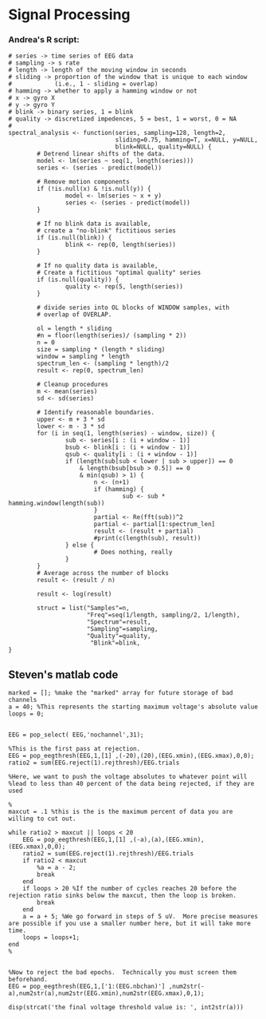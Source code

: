 # Signal Processing


### Andrea's R script:


    # series -> time series of EEG data
    # sampling -> s rate
    # length -> length of the moving window in seconds
    # sliding -> proportion of the window that is unique to each window
    #            (i.e., 1 - sliding = overlap)
    # hamming -> whether to apply a hamming window or not
    # x -> gyro X
    # y -> gyro Y
    # blink -> binary series, 1 = blink
    # quality -> discretized impedences, 5 = best, 1 = worst, 0 = NA
    #
    spectral_analysis <- function(series, sampling=128, length=2,
                                  sliding=0.75, hamming=T, x=NULL, y=NULL,
                                  blink=NULL, quality=NULL) {
            # Detrend linear shifts of the data.
            model <- lm(series ~ seq(1, length(series)))
            series <- (series - predict(model))
            
            # Remove motion components
            if (!is.null(x) & !is.null(y)) {
                    model <- lm(series ~ x + y)
                    series <- (series - predict(model))
            }
            
            # If no blink data is available,
            # create a "no-blink" fictitious series
            if (is.null(blink)) {
                    blink <- rep(0, length(series))
            }
            
            # If no quality data is available,
            # Create a fictitious "optimal quality" series
            if (is.null(quality)) {
                    quality <- rep(5, length(series))
            }
            
            # divide series into OL blocks of WINDOW samples, with
            # overlap of OVERLAP.
            
            ol = length * sliding
            #n = floor(length(series)/ (sampling * 2))
            n = 0
            size = sampling * (length * sliding)
            window = sampling * length
            spectrum_len <- (sampling * length)/2
            result <- rep(0, spectrum_len)
            
            # Cleanup procedures
            m <- mean(series)
            sd <- sd(series)
    
            # Identify reasonable boundaries.
            upper <- m + 3 * sd
            lower <- m - 3 * sd
            for (i in seq(1, length(series) - window, size)) {
                    sub <- series[i : (i + window - 1)]
                    bsub <- blink[i : (i + window - 1)]
                    qsub <- quality[i : (i + window - 1)]
                    if (length(sub[sub < lower | sub > upper]) == 0
                        & length(bsub[bsub > 0.5]) == 0
                        & min(qsub) > 1) {
                            n <- (n+1)
                            if (hamming) {
                                    sub <- sub * hamming.window(length(sub))
                            }
                            partial <- Re(fft(sub))^2
                            partial <- partial[1:spectrum_len]
                            result <- (result + partial)
                            #print(c(length(sub), result))
                    } else {
                            # Does nothing, really
                    }
            }
            # Average across the number of blocks
            result <- (result / n)
            
            result <- log(result)
            
            struct = list("Samples"=n,
                          "Freq"=seq(1/length, sampling/2, 1/length),
                          "Spectrum"=result,
                          "Sampling"=sampling,
                          "Quality"=quality,
                           "Blink"=blink,
    }
    

## Steven's matlab code


    marked = []; %make the "marked" array for future storage of bad channels
    a = 40; %This represents the starting maximum voltage's absolute value
    loops = 0;
    
    
    EEG = pop_select( EEG,'nochannel',31);
    
    %This is the first pass at rejection.
    EEG = pop_eegthresh(EEG,1,[1] ,(-20),(20),(EEG.xmin),(EEG.xmax),0,0);
    ratio2 = sum(EEG.reject(1).rejthresh)/EEG.trials
    
    %Here, we want to push the voltage absolutes to whatever point will
    %lead to less than 40 percent of the data being rejected, if they are used
    
    %
    maxcut = .1 %this is the is the maximum percent of data you are willing to cut out.
    
    while ratio2 > maxcut || loops < 20
        EEG = pop_eegthresh(EEG,1,[1] ,(-a),(a),(EEG.xmin),(EEG.xmax),0,0);
        ratio2 = sum(EEG.reject(1).rejthresh)/EEG.trials
        if ratio2 < maxcut
            %a = a - 2;
            break
        end
        if loops > 20 %If the number of cycles reaches 20 before the rejection ratio sinks below the maxcut, then the loop is broken.
            break
        end
        a = a + 5; %We go forward in steps of 5 uV.  More precise measures are possible if you use a smaller number here, but it will take more time.
        loops = loops+1;
    end
    %
    
    
    %Now to reject the bad epochs.  Technically you must screen them beforehand.
    EEG = pop_eegthresh(EEG,1,['1:(EEG.nbchan)'] ,num2str(-a),num2str(a),num2str(EEG.xmin),num2str(EEG.xmax),0,1);
    
    disp(strcat('the final voltage threshold value is: ', int2str(a)))